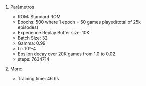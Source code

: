 1. Parâmetros
   - ROM: Standard ROM
   - Epochs: 500 where 1 epoch = 50 games played(total of 25k episodes)
   - Experience Replay Buffer size: 10K
   - Batch Size: 32
   - Gamma: 0.99
   - Lr: 10^-4
   - Epsilon decay over 20K games from 1.0 to 0.02
   - steps: 7634714

2. More:
   - Training time: 46 hs
